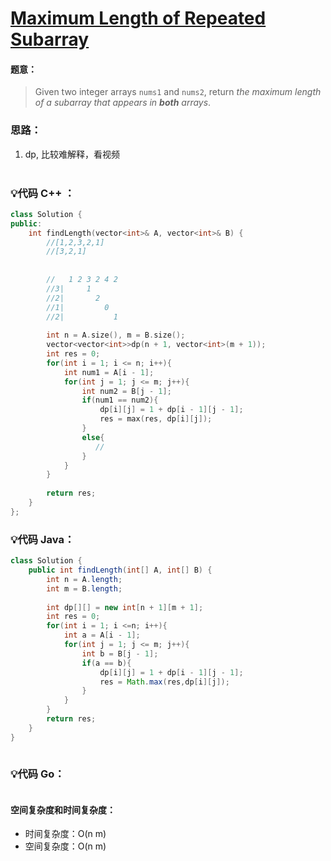 



# [Maximum Length of Repeated Subarray](https://leetcode.com/explore/featured/card/july-leetcoding-challenge-2021/609/week-2-july-8th-july-14th/3807/)




#### 题意：
> Given two integer arrays `nums1` and `nums2`, return _the maximum length of a subarray that appears in  **both**  arrays_.





### 思路：
1. dp, 比较难解释，看视频<br/><br/>







### :bulb:代码 C++ ：
```c++
class Solution {
public:
    int findLength(vector<int>& A, vector<int>& B) {
        //[1,2,3,2,1]
        //[3,2,1]
        
        
        //   1 2 3 2 4 2
        //3|     1
        //2|       2
        //1|         0
        //2|           1
        
        int n = A.size(), m = B.size();
        vector<vector<int>>dp(n + 1, vector<int>(m + 1));
        int res = 0;
        for(int i = 1; i <= n; i++){
            int num1 = A[i - 1];
            for(int j = 1; j <= m; j++){
                int num2 = B[j - 1];
                if(num1 == num2){
                    dp[i][j] = 1 + dp[i - 1][j - 1];
                    res = max(res, dp[i][j]);
                }
                else{
                   // 
                }
            }
        }
        
        return res;
    }
};
```

### :bulb:代码 Java：
```java
class Solution {
    public int findLength(int[] A, int[] B) {
        int n = A.length;
        int m = B.length;
        
        int dp[][] = new int[n + 1][m + 1];
        int res = 0;
        for(int i = 1; i <=n; i++){
            int a = A[i - 1];
            for(int j = 1; j <= m; j++){
                int b = B[j - 1];
                if(a == b){
                    dp[i][j] = 1 + dp[i - 1][j - 1];
                    res = Math.max(res,dp[i][j]);
                }
            }
        }
        return res;
    }
}



```

### :bulb:代码 Go：
```go

```

#### 空间复杂度和时间复杂度：
  - 时间复杂度：O(n m)
  - 空间复杂度：O(n m)
<br/><br/>







